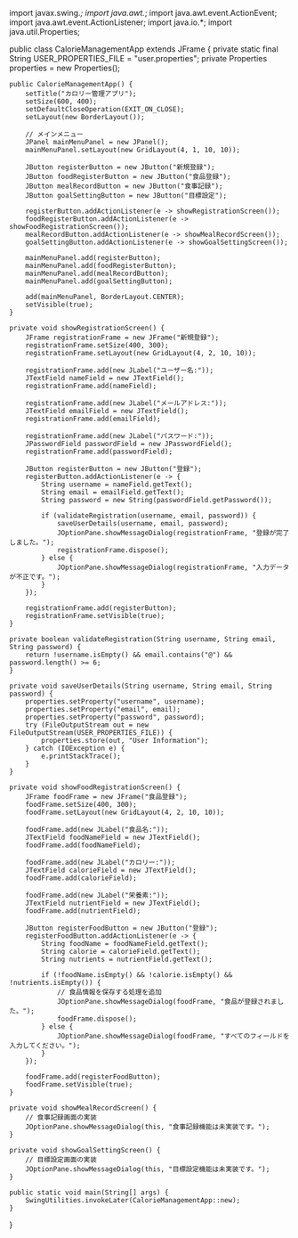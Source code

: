 import javax.swing.*;
import java.awt.*;
import java.awt.event.ActionEvent;
import java.awt.event.ActionListener;
import java.io.*;
import java.util.Properties;

public class CalorieManagementApp extends JFrame {
    private static final String USER_PROPERTIES_FILE = "user.properties";
    private Properties properties = new Properties();

    public CalorieManagementApp() {
        setTitle("カロリー管理アプリ");
        setSize(600, 400);
        setDefaultCloseOperation(EXIT_ON_CLOSE);
        setLayout(new BorderLayout());

        // メインメニュー
        JPanel mainMenuPanel = new JPanel();
        mainMenuPanel.setLayout(new GridLayout(4, 1, 10, 10));

        JButton registerButton = new JButton("新規登録");
        JButton foodRegisterButton = new JButton("食品登録");
        JButton mealRecordButton = new JButton("食事記録");
        JButton goalSettingButton = new JButton("目標設定");

        registerButton.addActionListener(e -> showRegistrationScreen());
        foodRegisterButton.addActionListener(e -> showFoodRegistrationScreen());
        mealRecordButton.addActionListener(e -> showMealRecordScreen());
        goalSettingButton.addActionListener(e -> showGoalSettingScreen());

        mainMenuPanel.add(registerButton);
        mainMenuPanel.add(foodRegisterButton);
        mainMenuPanel.add(mealRecordButton);
        mainMenuPanel.add(goalSettingButton);

        add(mainMenuPanel, BorderLayout.CENTER);
        setVisible(true);
    }

    private void showRegistrationScreen() {
        JFrame registrationFrame = new JFrame("新規登録");
        registrationFrame.setSize(400, 300);
        registrationFrame.setLayout(new GridLayout(4, 2, 10, 10));

        registrationFrame.add(new JLabel("ユーザー名:"));
        JTextField nameField = new JTextField();
        registrationFrame.add(nameField);

        registrationFrame.add(new JLabel("メールアドレス:"));
        JTextField emailField = new JTextField();
        registrationFrame.add(emailField);

        registrationFrame.add(new JLabel("パスワード:"));
        JPasswordField passwordField = new JPasswordField();
        registrationFrame.add(passwordField);

        JButton registerButton = new JButton("登録");
        registerButton.addActionListener(e -> {
            String username = nameField.getText();
            String email = emailField.getText();
            String password = new String(passwordField.getPassword());

            if (validateRegistration(username, email, password)) {
                saveUserDetails(username, email, password);
                JOptionPane.showMessageDialog(registrationFrame, "登録が完了しました。");
                registrationFrame.dispose();
            } else {
                JOptionPane.showMessageDialog(registrationFrame, "入力データが不正です。");
            }
        });

        registrationFrame.add(registerButton);
        registrationFrame.setVisible(true);
    }

    private boolean validateRegistration(String username, String email, String password) {
        return !username.isEmpty() && email.contains("@") && password.length() >= 6;
    }

    private void saveUserDetails(String username, String email, String password) {
        properties.setProperty("username", username);
        properties.setProperty("email", email);
        properties.setProperty("password", password);
        try (FileOutputStream out = new FileOutputStream(USER_PROPERTIES_FILE)) {
            properties.store(out, "User Information");
        } catch (IOException e) {
            e.printStackTrace();
        }
    }

    private void showFoodRegistrationScreen() {
        JFrame foodFrame = new JFrame("食品登録");
        foodFrame.setSize(400, 300);
        foodFrame.setLayout(new GridLayout(4, 2, 10, 10));

        foodFrame.add(new JLabel("食品名:"));
        JTextField foodNameField = new JTextField();
        foodFrame.add(foodNameField);

        foodFrame.add(new JLabel("カロリー:"));
        JTextField calorieField = new JTextField();
        foodFrame.add(calorieField);

        foodFrame.add(new JLabel("栄養素:"));
        JTextField nutrientField = new JTextField();
        foodFrame.add(nutrientField);

        JButton registerFoodButton = new JButton("登録");
        registerFoodButton.addActionListener(e -> {
            String foodName = foodNameField.getText();
            String calorie = calorieField.getText();
            String nutrients = nutrientField.getText();

            if (!foodName.isEmpty() && !calorie.isEmpty() && !nutrients.isEmpty()) {
                // 食品情報を保存する処理を追加
                JOptionPane.showMessageDialog(foodFrame, "食品が登録されました。");
                foodFrame.dispose();
            } else {
                JOptionPane.showMessageDialog(foodFrame, "すべてのフィールドを入力してください。");
            }
        });

        foodFrame.add(registerFoodButton);
        foodFrame.setVisible(true);
    }

    private void showMealRecordScreen() {
        // 食事記録画面の実装
        JOptionPane.showMessageDialog(this, "食事記録機能は未実装です。");
    }

    private void showGoalSettingScreen() {
        // 目標設定画面の実装
        JOptionPane.showMessageDialog(this, "目標設定機能は未実装です。");
    }

    public static void main(String[] args) {
        SwingUtilities.invokeLater(CalorieManagementApp::new);
    }
}
